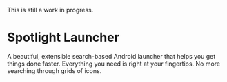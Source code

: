This is still a work in progress.

# Spotlight Launcher

A beautiful, extensible search-based Android launcher that helps you get things done faster.
Everything you need is right at your fingertips. No more searching through grids of icons.
